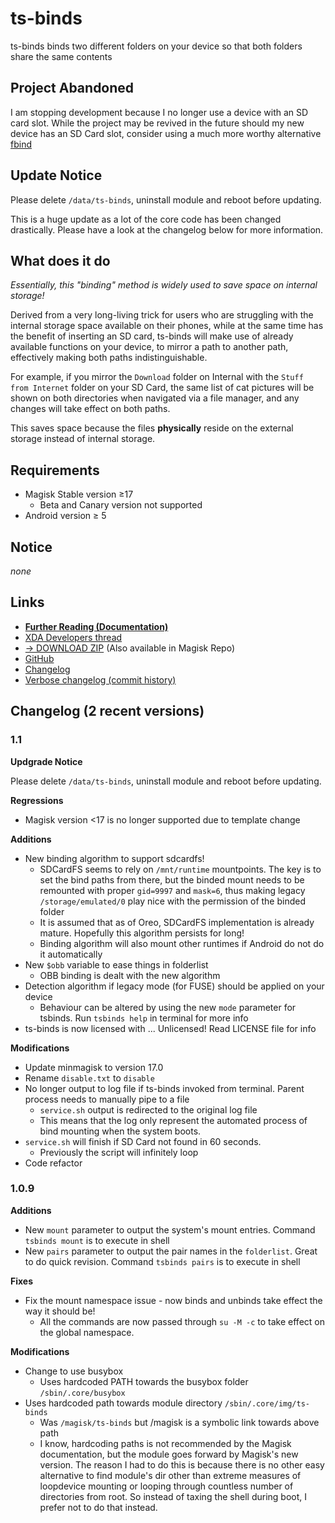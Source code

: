 # ts-binds

ts-binds binds two different folders on your device so that both folders share the same contents

## Project Abandoned

I am stopping development because I no longer use a device with an SD card slot. While the project may be revived in the future should my new device has an SD Card slot, consider using a much more worthy alternative [fbind](https://github.com/VR-25/fbind)

## Update Notice

Please delete `/data/ts-binds`, uninstall module and reboot before updating.

This is a huge update as a lot of the core code has been changed drastically. Please have a look at the changelog below for more information.

## What does it do

_Essentially, this "binding" method is widely used to save space on internal storage!_

Derived from a very long-living trick for users who are struggling with the internal storage space available on their phones, while at the same time has the benefit of inserting an SD card, ts-binds will make use of already available functions on your device, to mirror a path to another path, effectively making both paths indistinguishable.

For example, if you mirror the `Download` folder on Internal with the `Stuff from Internet` folder on your SD Card, the same list of cat pictures will be shown on both directories when navigated via a file manager, and any changes will take effect on both paths.

This saves space because the files **physically** reside on the external storage instead of internal storage.

## Requirements

- Magisk Stable version ≥17
  - Beta and Canary version not supported
- Android version ≥ 5

## Notice

_none_

## Links

- [**Further Reading (Documentation)**](https://www.technosparks.net/pages/product-documentation/ts-binds?from=readme)
- [XDA Developers thread](https://forum.xda-developers.com/apps/magisk/module-ts-binds-t3628856)
- [→ DOWNLOAD ZIP](https://github.com/TechnoSparks/ts-binds/releases) (Also available in Magisk Repo)
- [GitHub](https://github.com/TechnoSparks/ts-binds/)
- [Changelog](https://github.com/TechnoSparks/ts-binds/releases)
- [Verbose changelog (commit history)](https://github.com/Magisk-Modules-Repo/ts-binds/commits/master)

## Changelog (2 recent versions)

### 1.1

**Updgrade Notice**

Please delete `/data/ts-binds`, uninstall module and reboot before updating.

**Regressions**

- Magisk version <17 is no longer supported due to template change

**Additions**

- New binding algorithm to support sdcardfs!
  - SDCardFS seems to rely on `/mnt/runtime` mountpoints. The key is to set the bind paths from there, but the binded mount needs to be remounted with proper `gid=9997` and `mask=6`, thus making legacy `/storage/emulated/0` play nice with the permission of the binded folder
  - It is assumed that as of Oreo, SDCardFS implementation is already mature. Hopefully this algorithm persists for long!
  - Binding algorithm will also mount other runtimes if Android do not do it automatically
- New `$obb` variable to ease things in folderlist
  - OBB binding is dealt with the new algorithm
- Detection algorithm if legacy mode (for FUSE) should be applied on your device
  - Behaviour can be altered by using the new `mode` parameter for tsbinds. Run `tsbinds help` in terminal for more info
- ts-binds is now licensed with ... Unlicensed! Read LICENSE file for info

**Modifications**

- Update minmagisk to version 17.0
- Rename `disable.txt` to `disable`
- No longer output to log file if ts-binds invoked from terminal. Parent process needs to manually pipe to a file
  - `service.sh` output is redirected to the original log file
  - This means that the log only represent the automated process of bind mounting when the system boots.
- `service.sh` will finish if SD Card not found in 60 seconds.
  - Previously the script will infinitely loop
- Code refactor

### 1.0.9

**Additions**

- New `mount` parameter to output the system's mount entries. Command `tsbinds mount` is to execute in shell
- New `pairs` parameter to output the pair names in the `folderlist`. Great to do quick revision. Command `tsbinds pairs` is to execute in shell

**Fixes**

- Fix the mount namespace issue - now binds and unbinds take effect the way it should be!
  - All the commands are now passed through `su -M -c` to take effect on the global namespace.

**Modifications**

- Change to use busybox
  - Uses hardcoded PATH towards the busybox folder `/sbin/.core/busybox`
- Uses hardcoded path towards module directory `/sbin/.core/img/ts-binds`
  - Was `/magisk/ts-binds` but /magisk is a symbolic link towards above path
  - I know, hardcoding paths is not recommended by the Magisk documentation, but the module goes forward by Magisk's new version. The reason I had to do this is because there is no other easy alternative to find module's dir other than extreme measures of loopdevice mounting or looping through countless number of directories from root. So instead of taxing the shell during boot, I prefer not to do that instead.
